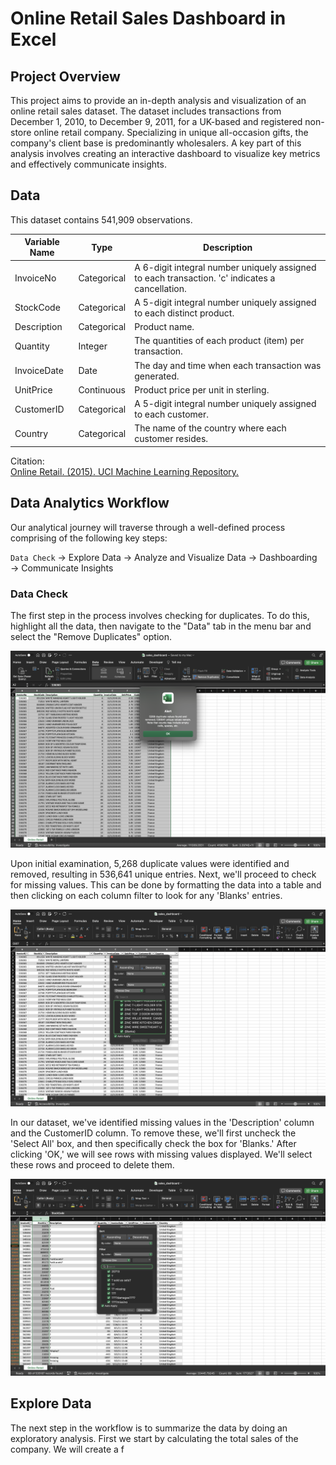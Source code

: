 # Online Retail Sales Dashboard in Excel
## Project Overview 
This project aims to provide an in-depth analysis and visualization of an online retail sales dataset. The dataset includes transactions from December 1, 2010, to December 9, 2011, for a UK-based and registered non-store online retail company. Specializing in unique all-occasion gifts, the company's client base is predominantly wholesalers. A key part of this analysis involves creating an interactive dashboard to visualize key metrics and effectively communicate insights.
## Data

This dataset contains 541,909 observations.

| Variable Name | Type        | Description                                                                                   |
|---------------|-------------|-----------------------------------------------------------------------------------------------|
| InvoiceNo     | Categorical | A 6-digit integral number uniquely assigned to each transaction. 'c' indicates a cancellation. |
| StockCode     | Categorical | A 5-digit integral number uniquely assigned to each distinct product.                          |
| Description   | Categorical | Product name.                                                                                  |
| Quantity      | Integer     | The quantities of each product (item) per transaction.                                         |
| InvoiceDate   | Date        | The day and time when each transaction was generated.                                          |
| UnitPrice     | Continuous  | Product price per unit in sterling.                                                            |
| CustomerID    | Categorical | A 5-digit integral number uniquely assigned to each customer.                                  |
| Country       | Categorical | The name of the country where each customer resides.                                           |

Citation:  
[Online Retail. (2015). UCI Machine Learning Repository.](https://doi.org/10.24432/C5BW33)

## Data Analytics Workflow

Our analytical journey will traverse through a well-defined process comprising of the following key steps:

`Data Check` → Explore Data → Analyze and Visualize Data → Dashboarding → Communicate Insights
### Data Check
The first step in the process involves checking for duplicates. To do this, highlight all the data, then navigate to the "Data" tab in the menu bar and select the "Remove Duplicates" option.

![image](images/duplicates.png)

Upon initial examination, 5,268 duplicate values were identified and removed, resulting in 536,641 unique entries. Next, we'll proceed to check for missing values. This can be done by formatting the data into a table and then clicking on each column filter to look for any 'Blanks' entries.

![image](images/missing_values.png)

In our dataset, we've identified missing values in the 'Description' column and the CustomerID column. To remove these, we'll first uncheck the 'Select All' box, and then specifically check the box for 'Blanks.' After clicking 'OK,' we will see rows with missing values displayed. We'll select these rows and proceed to delete them.

![image](images/unknown_product_name.png)


## Explore Data
The next step in the workflow is to summarize the data by doing an exploratory analysis. First we start by calculating the total sales of the company. We will create a f

